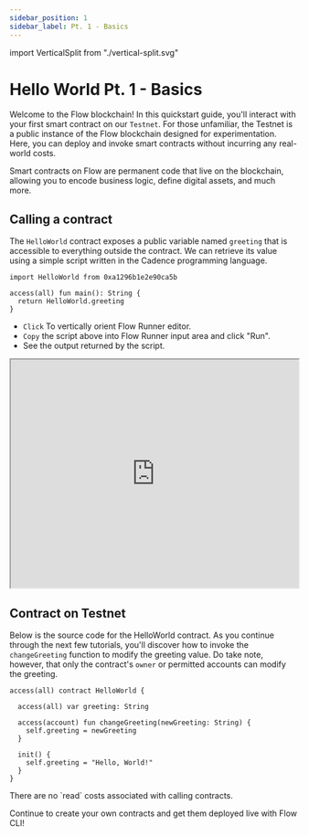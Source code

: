 ```yaml
---
sidebar_position: 1
sidebar_label: Pt. 1 - Basics
---
```

import VerticalSplit from "./vertical-split.svg"

# Hello World Pt. 1 - Basics

Welcome to the Flow blockchain! In this quickstart guide, you'll interact with your first smart contract on our `Testnet`. For those unfamiliar, the Testnet is a public instance of the Flow blockchain designed for experimentation. Here, you can deploy and invoke smart contracts without incurring any real-world costs. 

Smart contracts on Flow are permanent code that live on the blockchain, allowing you to encode business logic, define digital assets, and much more.


## Calling a contract

The `HelloWorld` contract exposes a public variable named `greeting` that is accessible to everything outside the contract. We can retrieve its value using a simple script written in the Cadence programming language.

```
import HelloWorld from 0xa1296b1e2e90ca5b

access(all) fun main(): String {
  return HelloWorld.greeting
}
```
 - `Click` <VerticalSplit /> To vertically orient Flow Runner editor. 
 - `Copy` the script above into Flow Runner input area and click "Run". 
 - See the output returned by the script. 

<iframe sandbox className="flow-runner-iframe" src="https://run.dnz.dev/" width="100%" height="400px"></iframe>

## Contract on Testnet

Below is the source code for the HelloWorld contract. As you continue through the next few tutorials, you'll discover how to invoke the `changeGreeting` function to modify the greeting value. Do take note, however, that only the contract's `owner` or permitted accounts can modify the greeting.
```
access(all) contract HelloWorld {

  access(all) var greeting: String

  access(account) fun changeGreeting(newGreeting: String) {
    self.greeting = newGreeting
  }

  init() {
    self.greeting = "Hello, World!"
  }
}

```
<Callout type="info">
There are no `read` costs associated with calling contracts. 
</Callout>

Continue to create your own contracts and get them deployed live with Flow CLI!

